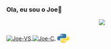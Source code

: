 ### Ola, eu sou o Joe👋
<div align="center">
  <a href="https://github.com/zerothjoe">
  <img height="180em" src="https://github-readme-stats.vercel.app/api?username=zerothjoe&show_icons=true&theme=dracula&include_all_commits=true&count_private=true"/>
</div>

<div style="display: inline_block"><br>
  <img align="center" alt="Joe-VS" height="30"<img src="https://cdn.jsdelivr.net/gh/devicons/devicon/icons/visualstudio/visualstudio-plain.svg" />
  <img align="center" alt="Joe-C" height="30" width="40" <img src="https://cdn.jsdelivr.net/gh/devicons/devicon/icons/c/c-original.svg" />
  <img align="center" alt="Joe-Python" height="30" width="40" src="https://raw.githubusercontent.com/devicons/devicon/master/icons/python/python-original.svg">

</div>
  
